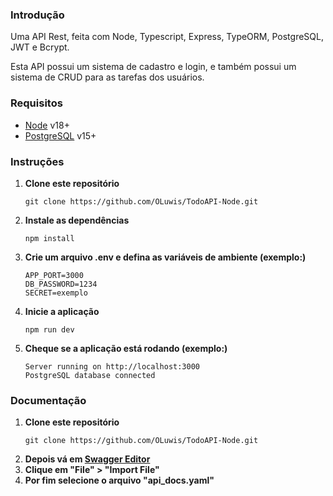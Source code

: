 ### Introdução

Uma API Rest, feita com Node, Typescript, Express, TypeORM, PostgreSQL, JWT e Bcrypt.

Esta API possui um sistema de cadastro e login, e também possui um sistema de CRUD para as tarefas dos usuários.

### Requisitos

* [Node](https://nodejs.org/pt-br/download) v18+
* [PostgreSQL](https://www.postgresql.org/download) v15+

### Instruções

1. __Clone este repositório__
    ```
    git clone https://github.com/OLuwis/TodoAPI-Node.git
    ```
2. __Instale as dependências__
    ```
    npm install
    ```
3. __Crie um arquivo .env e defina as variáveis de ambiente (exemplo:)__
    ```
    APP_PORT=3000
    DB_PASSWORD=1234
    SECRET=exemplo
    ```
4. __Inicie a aplicação__
    ```
    npm run dev
    ```
5. __Cheque se a aplicação está rodando (exemplo:)__
    ```
    Server running on http://localhost:3000
    PostgreSQL database connected
    ```

### Documentação

1. __Clone este repositório__
    ```
    git clone https://github.com/OLuwis/TodoAPI-Node.git
    ```
2. __Depois vá em [Swagger Editor](https://editor.swagger.io)__
3. __Clique em "File" > "Import File"__
4. __Por fim selecione o arquivo "api_docs.yaml"__
